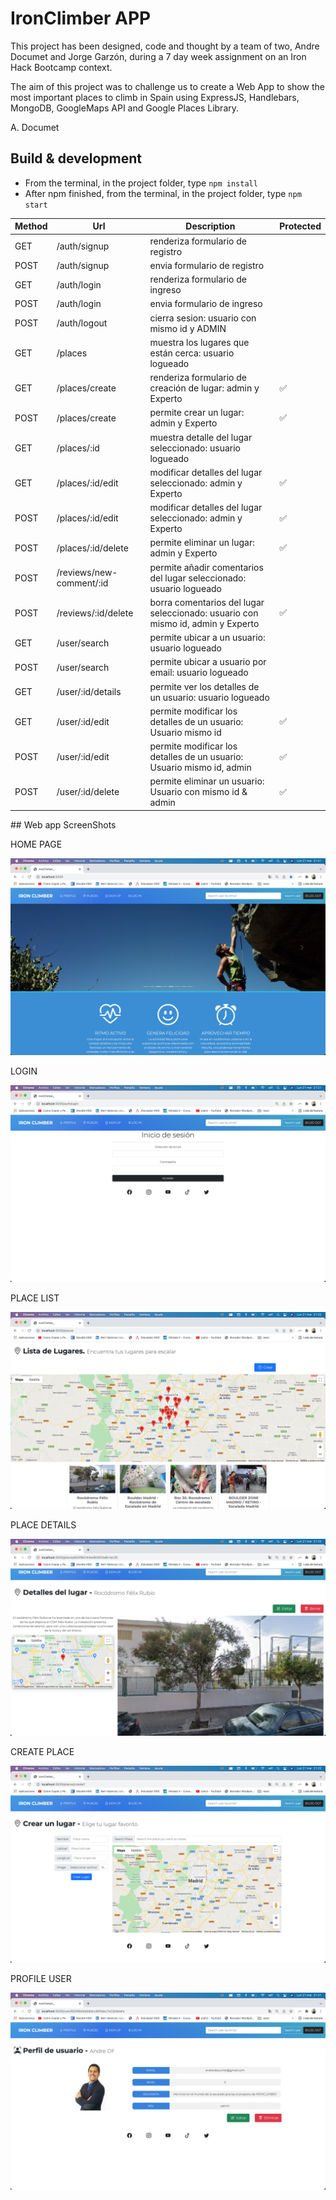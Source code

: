 # IronClimber APP 

This project has been designed, code and thought by a team of two, Andre Documet and Jorge Garzón, during a 7 day week assignment on an Iron Hack Bootcamp context.

The aim of this project was to challenge us to create a Web App to show the most important places to climb in Spain using ExpressJS, Handlebars, MongoDB, GoogleMaps API and Google Places Library. 

A. Documet

## Build & development 

- From the terminal, in the project folder, type `npm install`
- After npm finished, from the terminal, in the project folder, type `npm start`

| Method | Url | Description | Protected |
| ----------- | ----------- | ----------- | ----------- |
| GET | /auth/signup | renderiza formulario de registro |  |
| POST | /auth/signup | envia formulario de registro |  |
| GET | /auth/login | renderiza formulario de ingreso |  |
| POST | /auth/login | envia formulario de ingreso |  |
| POST | /auth/logout | cierra sesion: usuario con mismo id y ADMIN |  	|
| GET | /places | muestra los lugares que están cerca: usuario logueado  |  |      
| GET | /places/create | renderiza formulario de creación de lugar: admin y Experto | ✅  | 
| POST | /places/create | permite crear un lugar: admin y Experto | ✅   |
| GET | /places/:id | muestra detalle del lugar seleccionado: usuario logueado |   |
| GET | /places/:id/edit | modificar detalles del lugar seleccionado: admin y Experto | 	✅ |
| POST | /places/:id/edit | modificar detalles del lugar seleccionado: admin y Experto | 	✅ |
| POST | /places/:id/delete | permite eliminar un lugar: admin y Experto | 	✅  |
| POST | /reviews/new-comment/:id | permite añadir comentarios del lugar seleccionado: usuario logueado |   |
| POST | /reviews/:id/delete | borra comentarios del lugar seleccionado: usuario con mismo id, admin y Experto | ✅   |
| GET | /user/search | permite ubicar a un usuario: usuario logueado |  |
| POST | /user/search | permite ubicar a usuario por email: usuario logueado |  |
| GET | /user/:id/details | permite ver los detalles de un usuario: usuario logueado |  |
| GET | /user/:id/edit | permite modificar los detalles de un usuario: Usuario mismo id | 	✅ |
| POST | /user/:id/edit | permite modificar los detalles de un usuario: Usuario mismo id, admin | 	✅ |
| POST | /user/:id/delete | permite eliminar un usuario: Usuario con mismo id & admin | ✅ |

## Web app ScreenShots

HOME PAGE

![Alt text](/public/images/screen_home_page.png)

LOGIN

![Alt text](/public/images/screen_login.png)

PLACE LIST

![Alt text](/public/images/screen_place_list.png)

PLACE DETAILS

![Alt text](/public/images/screen_place_details.png)

CREATE PLACE

![Alt text](/public/images/screen_create_place.png)

PROFILE USER

![Alt text](/public/images/screen_profile_user.png)